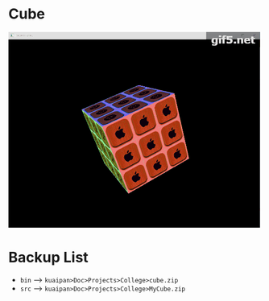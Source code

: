 # Cube
![demo](./cube-demo.min.gif)
# Backup List
* `bin` --> `kuaipan>Doc>Projects>College>cube.zip`
* `src` --> `kuaipan>Doc>Projects>College>MyCube.zip`
